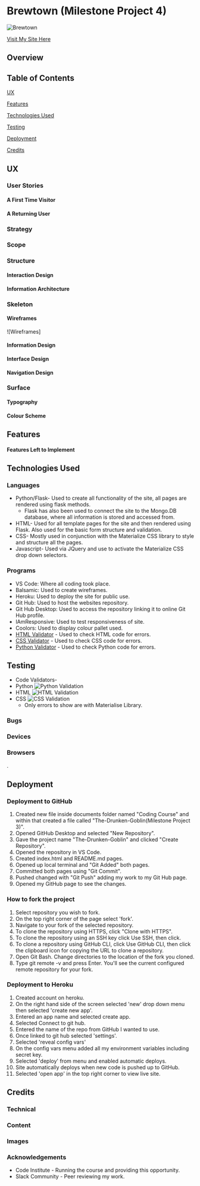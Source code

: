 # Brewtown (Milestone Project 4)

![Brewtown](/static/images/responsive.jpg)

[Visit My Site Here](https://the-drunken-goblin.herokuapp.com/)

## Overview

## Table of Contents

[UX](#ux)

[Features](#features)

[Technologies Used](#technologies)

[Testing](#testing)

[Deployment](#deployment)

[Credits](#credits)

<a name="UX"></a>

## UX
### User Stories
#### A First Time Visitor


#### A Returning User




### Strategy


### Scope


### Structure
#### Interaction Design

#### Information Architecture

### Skeleton
#### Wireframes

![Wireframes]

#### Information Design


#### Interface Design


#### Navigation Design


### Surface
#### Typography



#### Colour Scheme




## Features


#### Features Left to Implement


<a name="technologies"></a>

## Technologies Used

### Languages
- Python/Flask- Used to create all functionality of the site, all pages are rendered using flask methods.
    - Flask has also been used to connect the site to the Mongo.DB database, where all information is stored and accessed from.
- HTML- Used for all template pages for the site and then rendered using Flask. Also used for the basic form structure and validation.
- CSS- Mostly used in conjunction with the Materialize CSS library to style and structure all the pages.
- Javascript- Used via JQuery and use to activate the Materialize CSS drop down selectors.
### Programs
- VS Code: Where all coding took place.
- Balsamic: Used to create wireframes.
- Heroku: Used to deploy the site for public use.
- Git Hub: Used to host the websites repository.
- Git Hub Desktop: Used to access the repository linking it to online Git Hub profile.
- IAmResponsive: Used to test responsiveness of site.
- Coolors: Used to display colour pallet used.
- [HTML Validator](https://validator.w3.org/) - Used to check HTML code for errors.
- [CSS Validator](https://jigsaw.w3.org/css-validator/) - Used to check CSS code for errors.
- [Python Validator](https://extendsclass.com/python-tester.html) - Used to check Python code for errors.

<a name="Testing"></a>

## Testing
- Code Validators- 
- Python ![Python Validation](/static/images/pythonchecker.jpg)
- HTML ![HTML Validation](/static/images/htmlchecker.jpg)
- CSS ![CSS Validation](/static/images/cssvalidator.jpg)
    - Only errors to show are with Materialise Library.


### Bugs


### Devices


### Browsers 
.

<a name="Deployment"></a>

## Deployment

### Deployment to GitHub
1. Created new file inside documents folder named "Coding Course" and within that created a file called "The-Drunken-Goblin(Milestone Project 3)".
2. Opened GitHub Desktop and selected "New Repository".
3. Gave the project name "The-Drunken-Goblin" and clicked "Create Repository".
4. Opened the repository in VS Code.
5. Created index.html and README.md pages.
6. Opened up local terminal and "Git Added" both pages.
7. Committed both pages using "Git Commit".
8. Pushed changed with "Git Push" adding my work to my Git Hub page.
9. Opened my GitHub page to see the changes.

### How to fork the project
1. Select repository you wish to fork.
2. On the top right corner of the page select 'fork'.
3. Navigate to your fork of the selected repository.
4. To clone the repository using HTTPS, click "Clone with HTTPS".
5. To clone the repository using an SSH key click Use SSH, then click.
6. To clone a repository using GitHub CLI, click Use GitHub CLI, then click the clipboard icon for copying the URL to clone a repository.
7. Open Git Bash. Change directories to the location of the fork you cloned.
8. Type git remote -v and press Enter. You'll see the current configured remote repository for your fork.

### Deployment to Heroku
1. Created account on heroku.
2. On the right hand side of the screen selected 'new' drop down menu then selected 'create new app'.
3. Entered an app name and selected create app.
4. Selected Connect to git hub.
5. Entered the name of the repo from GitHub I wanted to use.
6. Once linked to git hub selected 'settings'.
7. Selected 'reveal config vars'
8. On the config vars menu added all my environment variables including secret key.
9. Selected 'deploy' from menu and enabled automatic deploys.
10. Site automatically deploys when new code is pushed up to GitHub.
11. Selected 'open app' in the top right corner to view live site.

<a name="credits"></a>

## Credits

### Technical

### Content 

 ### Images


 ### Acknowledgements
- Code Institute - Running the course and providing this opportunity. 
- Slack Community - Peer reviewing my work. 